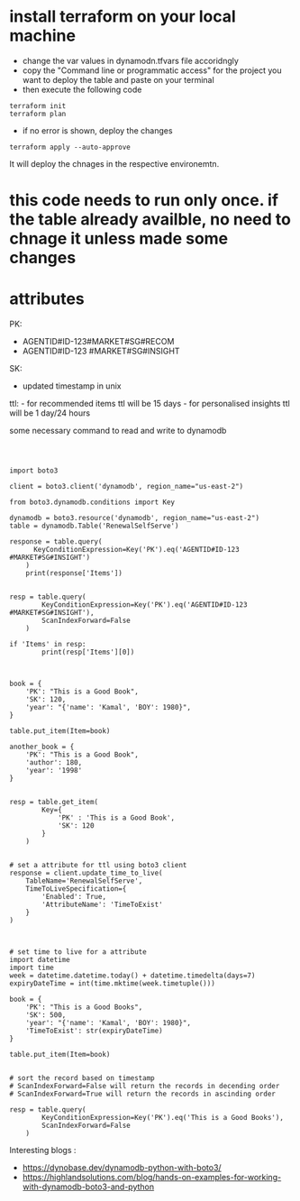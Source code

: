 

# install terraform on your local machine 
- change the var values in dynamodn.tfvars file accoridngly 
- copy the  "Command line or programmatic access" for the project you want to deploy the table and paste on your terminal  
- then execute the following code 
```
terraform init
terraform plan 
```

- if no error is shown, deploy the changes
```
terraform apply --auto-approve
```
It will deploy the chnages in the respective environemtn.

# this code needs to run only once. if the table already availble, no need to chnage it unless made some changes 


# attributes 
PK: 
- AGENTID#ID-123​#MARKET#SG#RECOM
- AGENTID#ID-123 #MARKET#SG#INSIGHT

SK:
- updated timestamp in unix 


ttl:
    - for recommended items ttl will be 15 days
    - for personalised insights ttl will be 1 day/24 hours 



some necessary command to read and write to dynamodb 
```

    

import boto3

client = boto3.client('dynamodb', region_name="us-east-2")

from boto3.dynamodb.conditions import Key

dynamodb = boto3.resource('dynamodb', region_name="us-east-2")
table = dynamodb.Table('RenewalSelfServe')

response = table.query(
      KeyConditionExpression=Key('PK').eq('AGENTID#ID-123 #MARKET#SG#INSIGHT')
    )
    print(response['Items'])


resp = table.query(
        KeyConditionExpression=Key('PK').eq('AGENTID#ID-123 #MARKET#SG#INSIGHT'), 
        ScanIndexForward=False
    )
                
if 'Items' in resp:
        print(resp['Items'][0])



book = {
    'PK': "This is a Good Book",
    'SK': 120,
    'year': "{'name': 'Kamal', 'BOY': 1980}",
}

table.put_item(Item=book)

another_book = {
    'PK': "This is a Good Book",
    'author': 180,
    'year': '1998'
}


resp = table.get_item(
        Key={
            'PK' : 'This is a Good Book',
            'SK': 120
        }
    )


# set a attribute for ttl using boto3 client
response = client.update_time_to_live(
    TableName='RenewalSelfServe',
    TimeToLiveSpecification={
        'Enabled': True,
        'AttributeName': 'TimeToExist'
    }
)



# set time to live for a attribute 
import datetime 
import time 
week = datetime.datetime.today() + datetime.timedelta(days=7)
expiryDateTime = int(time.mktime(week.timetuple())) 

book = {
    'PK': "This is a Good Books",
    'SK': 500,
    'year': "{'name': 'Kamal', 'BOY': 1980}",
    'TimeToExist': str(expiryDateTime)
}

table.put_item(Item=book)


# sort the record based on timestamp 
# ScanIndexForward=False will return the records in decending order 
# ScanIndexForward=True will return the records in ascinding order 

resp = table.query(
        KeyConditionExpression=Key('PK').eq('This is a Good Books'), 
        ScanIndexForward=False
    )
```


Interesting blogs :
- https://dynobase.dev/dynamodb-python-with-boto3/
- https://highlandsolutions.com/blog/hands-on-examples-for-working-with-dynamodb-boto3-and-python
